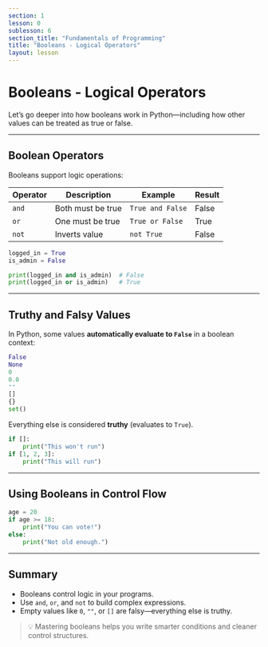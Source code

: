 ```yaml
---
section: 1
lesson: 0
sublesson: 6
section_title: "Fundamentals of Programming"
title: "Booleans - Logical Operators"
layout: lesson
---
```


# Booleans - Logical Operators

Let’s go deeper into how booleans work in Python—including how other values can be treated as true or false.

---

## Boolean Operators

Booleans support logic operations:

| Operator | Description      | Example           | Result |
|----------|------------------|-------------------|--------|
| `and`    | Both must be true| `True and False`  | False  |
| `or`     | One must be true | `True or False`   | True   |
| `not`    | Inverts value    | `not True`        | False  |

```python
logged_in = True
is_admin = False

print(logged_in and is_admin)  # False
print(logged_in or is_admin)   # True
```

---

## Truthy and Falsy Values

In Python, some values **automatically evaluate to `False`** in a boolean context:

```python
False
None
0
0.0
""
[]
{}
set()
```

Everything else is considered **truthy** (evaluates to `True`).

```python
if []:
    print("This won't run")
if [1, 2, 3]:
    print("This will run")
```

---

## Using Booleans in Control Flow

```python
age = 20
if age >= 18:
    print("You can vote!")
else:
    print("Not old enough.")
```

---

## Summary

- Booleans control logic in your programs.
- Use `and`, `or`, and `not` to build complex expressions.
- Empty values like `0`, `""`, or `[]` are falsy—everything else is truthy.

> 💡 Mastering booleans helps you write smarter conditions and cleaner control structures.


